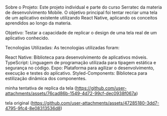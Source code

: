 Sobre o Projeto:
Este projeto individual e parte do curso Serratec
da materia de desenvolvimento Mobile. O objetivo principal foi tentar recriar uma tela de um aplicativo existente utilizando React Native, aplicando os conceitos aprendidos ao longo da materia.

Objetivo:
Testar a capacidade de replicar o design de uma tela real de um aplicativo conhecido.

Tecnologias Utilizadas:
As tecnologias utilizadas foram:

React Native: Biblioteca para desenvolvimento de aplicativos móveis.
TypeScript: Linguagem de programação utilizada para tipagem estática e segurança no código.
Expo: Plataforma para agilizar o desenvolvimento, execução e testes do aplicativo.
Styled-Components: Biblioteca para estilização dinâmica dos componentes.

minha tentativa de replica da tela (https://github.com/user-attachments/assets/76cad86b-1549-4d72-99cf-dec0938f067a)


tela original (https://github.com/user-attachments/assets/47285180-3dd7-4795-9fc4-8e08313536d8)

